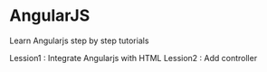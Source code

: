 # AngularJS
Learn Angularjs step by step tutorials

Lession1 : Integrate Angularjs with HTML 
Lession2 : Add controller 
